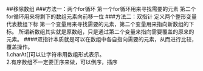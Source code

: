 ##移除数组
###方法一：两个for循环
第一个for循环用来寻找需要的元素
第二个for循环用来将剩下的数组元素向前移一位
###方法二：双指针
定义两个整形变量代表数组下标
第一个变量用来寻找需要的元素，第二个变量用来指向新数组的下标。
所谓新数组其实就是原数组，只是通过第二个变量来指向需要覆盖的原来的元素。
####双指针本质就是可以在数组中各自指向需要的元素，从而进行比较，覆盖操作。
<br>
1.charAt[]可以让字符串用数组形式表示。
<br>
2.有序数组不一定要正序来做，可以倒序，插序
